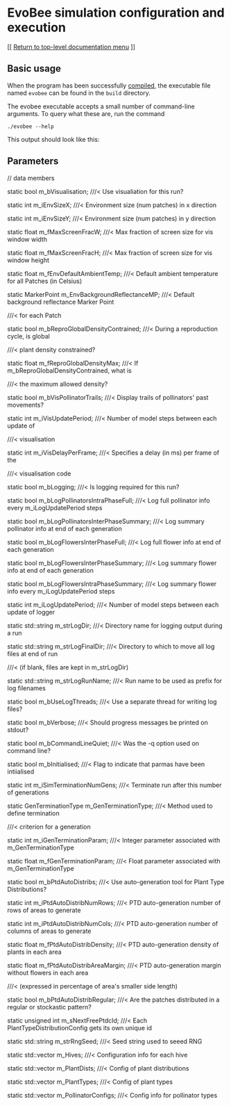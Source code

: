 # EvoBee simulation configuration and execution

[[ [Return to top-level documentation menu](../../README.md) ]]

## Basic usage

When the program has been successfully [compiled](evobee-install.md), the executable file named `evobee` can be found in the `build` directory.

The evobee executable accepts a small number of command-line arguments. To query what these are, run the command

    ./evobee --help

This output should look like this:



## Parameters

// data members

static  bool m_bVisualisation; ///< Use visualiation for this run?

static  int m_iEnvSizeX; ///< Environment size (num patches) in x direction

static  int m_iEnvSizeY; ///< Environment size (num patches) in y direction

static  float m_fMaxScreenFracW; ///< Max fraction of screen size for vis window width

static  float m_fMaxScreenFracH; ///< Max fraction of screen size for vis window height

static  float m_fEnvDefaultAmbientTemp; ///< Default ambient temperature for all Patches (in Celsius)

static MarkerPoint m_EnvBackgroundReflectanceMP; ///< Default background reflectance Marker Point

///< for each Patch

static  bool m_bReproGlobalDensityContrained; ///< During a reproduction cycle, is global

///< plant density constrained?

static  float m_fReproGlobalDensityMax; ///< If m_bReproGlobalDensityContrained, what is

///< the maximum allowed density?

static  bool m_bVisPollinatorTrails; ///< Display trails of pollinators' past movements?

static  int m_iVisUpdatePeriod; ///< Number of model steps between each update of

///< visualisation

static  int m_iVisDelayPerFrame; ///< Specifies a delay (in ms) per frame of the

///< visualisation code

static  bool m_bLogging; ///< Is logging required for this run?

static  bool m_bLogPollinatorsIntraPhaseFull; ///< Log full pollinator info every m_iLogUpdatePeriod steps

static  bool m_bLogPollinatorsInterPhaseSummary; ///< Log summary pollinator info at end of each generation

static  bool m_bLogFlowersInterPhaseFull; ///< Log full flower info at end of each generation

static  bool m_bLogFlowersInterPhaseSummary; ///< Log summary flower info at end of each generation

static  bool m_bLogFlowersIntraPhaseSummary; ///< Log summary flower info every m_iLogUpdatePeriod steps

static  int m_iLogUpdatePeriod; ///< Number of model steps between each update of logger

static  std::string m_strLogDir; ///< Directory name for logging output during a run

static  std::string m_strLogFinalDir; ///< Directory to which to move all log files at end of run

///< (if blank, files are kept in m_strLogDir)

static  std::string m_strLogRunName; ///< Run name to be used as prefix for log filenames

static  bool m_bUseLogThreads; ///< Use a separate thread for writing log files?

static  bool m_bVerbose; ///< Should progress messages be printed on stdout?

static  bool m_bCommandLineQuiet; ///< Was the -q option used on command line?

static  bool m_bInitialised; ///< Flag to indicate that parmas have been intiialised

static  int m_iSimTerminationNumGens; ///< Terminate run after this number of generations

static GenTerminationType m_GenTerminationType; ///< Method used to define termination

///< criterion for a generation

static  int m_iGenTerminationParam; ///< Integer parameter associated with m_GenTerminationType

static  float m_fGenTerminationParam; ///< Float parameter associated with m_GenTerminationType

static  bool m_bPtdAutoDistribs; ///< Use auto-generation tool for Plant Type Distributions?

static  int m_iPtdAutoDistribNumRows; ///< PTD auto-generation number of rows of areas to generate

static  int m_iPtdAutoDistribNumCols; ///< PTD auto-generation number of columns of areas to generate

static  float m_fPtdAutoDistribDensity; ///< PTD auto-generation density of plants in each area

static  float m_fPtdAutoDistribAreaMargin; ///< PTD auto-generation margin without flowers in each area

///< (expressed in percentage of area's smaller side length)

static  bool m_bPtdAutoDistribRegular; ///< Are the patches distributed in a regular or stockastic pattern?

static  unsigned  int m_sNextFreePtdcId; ///< Each PlantTypeDistributionConfig gets its own unique id

static  std::string m_strRngSeed; ///< Seed string used to seeed RNG

static  std::vector<HiveConfig> m_Hives; ///< Configuration info for each hive

static  std::vector<PlantTypeDistributionConfig> m_PlantDists; ///< Config of plant distributions

static  std::vector<PlantTypeConfig> m_PlantTypes; ///< Config of plant types

static  std::vector<PollinatorConfig> m_PollinatorConfigs; ///< Config info for pollinator types
<!--stackedit_data:
eyJoaXN0b3J5IjpbLTE3MjQ3Njk0NzQsMjA1NjQ1MDM2NV19
-->